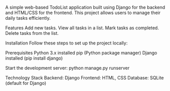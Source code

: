A simple web-based TodoList application built using Django for the backend and HTML/CSS for the frontend. This project allows users to manage their daily tasks efficiently.

Features
Add new tasks.
View all tasks in a list.
Mark tasks as completed.
Delete tasks from the list.

Installation
Follow these steps to set up the project locally:

Prerequisites
Python 3.x installed
pip (Python package manager)
Django installed (pip install django)

Start the development server:
python manage.py runserver

Technology Stack
Backend: Django
Frontend: HTML, CSS
Database: SQLite (default for Django)

